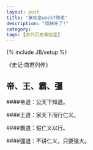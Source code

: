 ```yaml
---
layout: post
title: "秦始皇week7随笔"
description: "商鞅来了!"
category: 
tags: [古代历史秦始皇]
---
```

{% include JB/setup %}

《史记·商君列传》

帝、王、霸、彊
----------------

####帝道：公天下知道。

####王道：家天下而行仁义。

####霸道：假仁义以行。

####彊道：不讲仁义，只要强大。
